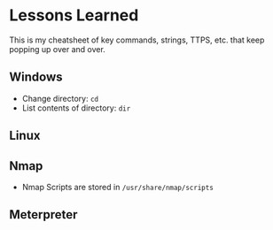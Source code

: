 # Lessons Learned
This is my cheatsheet of key commands, strings, TTPS, etc. that keep popping up over and over.

## Windows
- Change directory: ```cd```
- List contents of directory: ```dir```

## Linux

## Nmap
- Nmap Scripts are stored in ```/usr/share/nmap/scripts```


## Meterpreter
